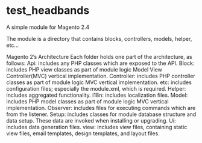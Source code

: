# test_headbands
A simple module for Magento 2.4

The module is a directory that contains blocks, controllers, models, helper, etc...

Magento 2’s Architecture
Each folder holds one part of the architecture, as follows:
  Api: includes any PHP classes which are exposed to the API.
  Block: includes PHP view classes as part of module logic Model View Controller(MVC) vertical implementation.
  Controller: includes PHP controller classes as part of module logic MVC vertical implementation.
  etc: includes configuration files; especially the module.xml, which is required.
  Helper: includes aggregated functionality.
  i18n: includes localization files.
  Model: includes PHP model classes as part of module logic MVC vertical implementation.
  Observer: includes files for executing commands which are from the listener.
  Setup: includes classes for module database structure and data setup. These data are invoked when installing or upgrading.
  Ui: includes data generation files.
  view: includes view files, containing static view files, email templates, design templates, and layout files.

